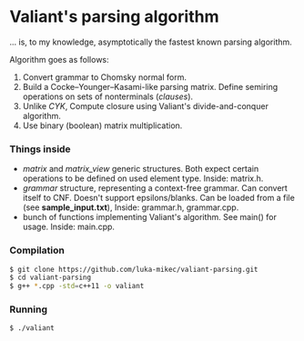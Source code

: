# Valiant's parsing algorithm

... is, to my knowledge, asymptotically the fastest known parsing algorithm.

Algorithm goes as follows:
 1. Convert grammar to Chomsky normal form.
 2. Build a Cocke–Younger–Kasami-like parsing matrix. Define semiring operations on sets of nonterminals (*clauses*).
 3. Unlike *CYK*, Compute closure using Valiant's divide-and-conquer algorithm.
 4. Use binary (boolean) matrix  multiplication.


### Things inside
 - *matrix* and *matrix_view* generic structures. Both expect certain operations to be defined on used element type. Inside: matrix.h.
 - *grammar* structure, representing a context-free grammar. Can convert itself to CNF. Doesn't support epsilons/blanks. Can be loaded from a file (see **sample_input.txt**), Inside: grammar.h, grammar.cpp.
 - bunch of functions implementing Valiant's algorithm. See main() for usage. Inside: main.cpp.
 

### Compilation

```sh
$ git clone https://github.com/luka-mikec/valiant-parsing.git
$ cd valiant-parsing
$ g++ *.cpp -std=c++11 -o valiant
```

### Running
```sh
$ ./valiant
```

